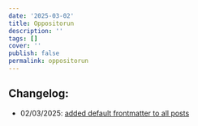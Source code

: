 ```yaml
---
date: '2025-03-02'
title: Oppositorun
description: ''
tags: []
cover: ''
publish: false
permalink: oppositorun
---
```


## Changelog:
 - 02/03/2025: [added default frontmatter to all posts](https://github.com/bolokoz/yurio/commit/9756dc53320db69a162e10b64f310a555bc90f06)
